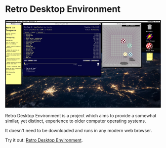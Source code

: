 # Retro Desktop Environment

![Screenshot_20200414_121135](docs/screenshot_20200414_121135.jpg)

Retro Desktop Environment is a project which aims to provide a somewhat similar, yet distinct, experience to older computer operating systems.

It doesn't need to be downloaded and runs in any modern web browser.

Try it out: [Retro Desktop Environment](https://vecopotryx.github.io/retro-desktop-environment/).


